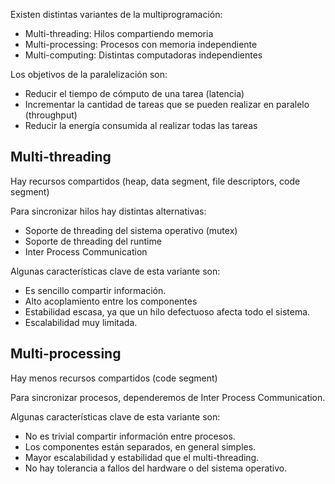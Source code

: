 Existen distintas variantes de la multiprogramación:

- Multi-threading: Hilos compartiendo memoria
- Multi-processing: Procesos con memoria independiente
- Multi-computing: Distintas computadoras independientes

Los objetivos de la paralelización son:

- Reducir el tiempo de cómputo de una tarea (latencia)
- Incrementar la cantidad de tareas que se pueden realizar en paralelo (throughput)
- Reducir la energía consumida al realizar todas las tareas

## Multi-threading

Hay recursos compartidos (heap, data segment, file descriptors, code segment)

Para sincronizar hilos hay distintas alternativas:

- Soporte de threading del sistema operativo (mutex)
- Soporte de threading del runtime
- Inter Process Communication

Algunas características clave de esta variante son:

- Es sencillo compartir información.
- Alto acoplamiento entre los componentes
- Estabilidad escasa, ya que un hilo defectuoso afecta todo el sistema.
- Escalabilidad muy limitada.

## Multi-processing

Hay menos recursos compartidos (code segment)

Para sincronizar procesos, dependeremos de Inter Process Communication.

Algunas características clave de esta variante son:

- No es trivial compartir información entre procesos.
- Los componentes están separados, en general simples.
- Mayor escalabilidad y estabilidad que el multi-threading.
- No hay tolerancia a fallos del hardware o del sistema operativo.
